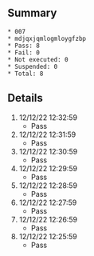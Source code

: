 ## Summary
	* 007
	* mdjqxjqmlogmloygfzbp
	* Pass: 8
	* Fail: 0
	* Not executed: 0
	* Suspended: 0
	* Total: 8
## Details
1. 12/12/22 12:32:59
	* Pass
2. 12/12/22 12:31:59
	* Pass
3. 12/12/22 12:30:59
	* Pass
4. 12/12/22 12:29:59
	* Pass
5. 12/12/22 12:28:59
	* Pass
6. 12/12/22 12:27:59
	* Pass
7. 12/12/22 12:26:59
	* Pass
8. 12/12/22 12:25:59
	* Pass
